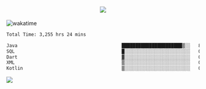 <h1 align="center">
  <img src="https://readme-typing-svg.herokuapp.com/?font=Righteous&size=35&center=true&vCenter=true&width=500&height=70&duration=4000&lines=Hi!+%F0%9F%91%8B+I%27m+Ali%20Osman!;" />
</h1>


![wakatime](https://wakatime.com/share/@aliosmanoktar/3a8ffe71-6da4-4964-913b-2f09afbe53bf.svg?cache=none)
<!--START_SECTION:waka-->

```txt
Total Time: 3,255 hrs 24 mins

Java                                      ██████████████████████▒░░   89.29 %
SQL                                       █░░░░░░░░░░░░░░░░░░░░░░░░   04.16 %
Dart                                      ▓░░░░░░░░░░░░░░░░░░░░░░░░   02.13 %
XML                                       ▒░░░░░░░░░░░░░░░░░░░░░░░░   00.72 %
Kotlin                                    ▒░░░░░░░░░░░░░░░░░░░░░░░░   00.68 %
```

<!--END_SECTION:waka-->

<img src="https://profile-counter.glitch.me/aliosmanoktar/count.svg" />

